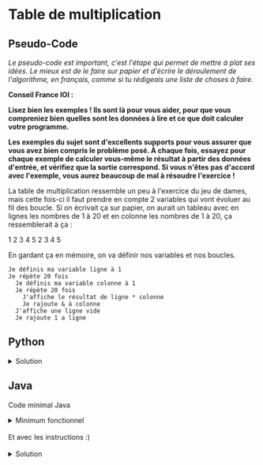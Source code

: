 # Table de multiplication

## Pseudo-Code

_Le pseudo-code est important, c'est l'étape qui permet de mettre à plat ses idées. Le mieux est de le faire sur papier et d'écrire le déroulement de l'algorithme, en français, comme si tu rédigeais une liste de choses à faire._

**Conseil France IOI :**

**Lisez bien les exemples ! Ils sont là pour vous aider, pour que vous compreniez bien quelles sont les données à lire et ce que doit calculer votre programme.**

**Les exemples du sujet sont d'excellents supports pour vous assurer que vous avez bien compris le problème posé. À chaque fois, essayez pour chaque exemple de calculer vous-même le résultat à partir des données d'entrée, et vérifiez que la sortie correspond. Si vous n'êtes pas d'accord avec l'exemple, vous aurez beaucoup de mal à résoudre l'exercice !**

La table de multiplication ressemble un peu à l'exercice du jeu de dames, mais cette fois-ci il faut prendre en compte 2 variables qui vont évoluer au fil des boucle. Si on écrivait ça sur papier, on aurait un tableau avec en lignes les nombres de 1 à 20 et en colonne les nombres de 1 à 20, ça ressemblerait à ça :

1 2 3 4 5
2
3
4
5

En gardant ça en mémoire, on va définir nos variables et nos boucles.

```
Je définis ma variable ligne à 1
Je répète 20 fois
  Je définis ma variable colonne à 1
  Je répète 20 fois
    J'affiche le résultat de ligne * colonne
    Je rajoute & à colonne
  J'affiche une ligne vide
  Je rajoute 1 a ligne
```

## Python

<details>
  <summary>Solution</summary>

```Python
ligne = 1
for loop in range(20):
   colonne = 1
   for loop in range(20):
      print(colonne * ligne, end = " ")
      colonne = colonne + 1
   print()
   ligne = ligne + 1
```

</details>

## Java

Code minimal Java

<details>
  <summary>Minimum fonctionnel</summary>

```Java
  class Main {
    public static void main(String[] args) {
      // ton code ici
    }
  }
```

</details>

</br>
Et avec les instructions :)
</br>
</br>

<details>
  <summary>Solution</summary>


```Java
class Main {
   public static void main(String[] args) {
      int ligne = 1;
      for (int loop1 = 1; loop1 <= 20; loop1 = loop1 + 1) {
         int colonne = 1;
         for (int loop2 = 1; loop2 <= 20; loop2 = loop2 + 1) {
            System.out.print((colonne * ligne) + " ");
            colonne = colonne + 1;
         }
         System.out.println();
         ligne = ligne + 1;
      }
   }
}
```

</details>
